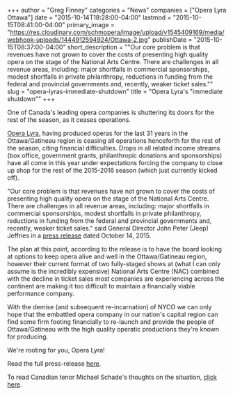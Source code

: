 +++
author = "Greg Finney"
categories = "News"
companies = ["Opera Lyra Ottawa"]
date = "2015-10-14T18:28:00-04:00"
lastmod = "2015-10-15T08:41:00-04:00"
primary_image = "https://res.cloudinary.com/schmopera/image/upload/v1545409169/media/webhook-uploads/1444912594924/Ottawa-2.jpg"
publishDate = "2015-10-15T08:37:00-04:00"
short_description = "&quot;Our core problem is that revenues have not grown to cover the costs of presenting high quality opera on the stage of the National Arts Centre. There are challenges in all revenue areas, including: major shortfalls in commercial sponsorships, modest shortfalls in private philanthropy, reductions in funding from the federal and provincial governments and, recently, weaker ticket sales.&quot;"
slug = "opera-lyras-immediate-shutdown"
title = "Opera Lyra&#039;s &quot;immediate shutdown&quot;"
+++

One of Canada's leading opera companies is shuttering its doors for the rest of the season, as it ceases operations.

[Opera Lyra](/scene/companies/opera-lyra-ottawa/), having produced operas for the last 31 years in the Ottawa/Gatineau region is ceasing all operations henceforth for the rest of the season, citing financial difficulties. Drops in all related income streams (box office, government grants, philanthropic donations and sponsorships) have all come in this year under expectations forcing the company to close up shop for the rest of the 2015-2016 season (which just currently kicked off).

"Our core problem is that revenues have not grown to cover the costs of presenting high quality opera on the stage of the National Arts Centre. There are challenges in all revenue areas, including: major shortfalls in commercial sponsorships, modest shortfalls in private philanthropy, reductions in funding from the federal and provincial governments and, recently, weaker ticket sales." said General Director John Peter (Jeep) Jeffries in a [press release](https://operalyra.ca/) dated October 14, 2015. 

The plan at this point, according to the release is to have the board looking at options to keep opera alive and well in the Ottawa/Gatineau region, however their current format of two fully-staged shows at (what I can only assume is the incredibly expensive) National Arts Centre (NAC) combined with the decline in ticket sales most companies are experiencing across the continent are making it too difficult to maintain a financially viable performance company.

With the demise (and subsequent re-incarnation) of NYCO we can only hope that the embattled opera company in our nation's capital region can find some firm footing financially to re-launch and provide the people of Ottawa/Gatineau with the high quality operatic productions they're known for producing. 

We're rooting for you, Opera Lyra!

Read the full press-release [here](https://operalyra.ca/).

To read Canadian tenor Michael Schade's thoughts on the situation, [click here](http://slippedisc.com/2015/10/a-canadian-tenor-tells-canada-to-lose-its-cringe/).
